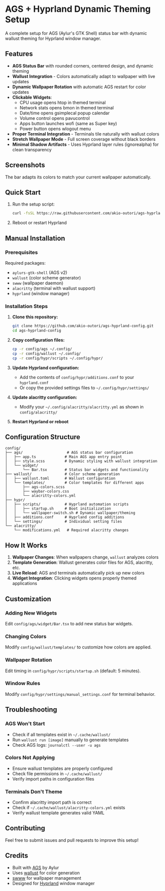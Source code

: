 # AGS + Hyprland Dynamic Theming Setup

A complete setup for AGS (Aylur's GTK Shell) status bar with dynamic wallust theming for Hyprland window manager.

## Features

- **AGS Status Bar** with rounded corners, centered design, and dynamic theming
- **Wallust Integration** - Colors automatically adapt to wallpaper with live updates
- **Dynamic Wallpaper Rotation** with automatic AGS restart for color updates
- **Clickable Widgets**: 
  - CPU usage opens htop in themed terminal
  - Network stats opens bmon in themed terminal  
  - Date/time opens gsimplecal popup calendar
  - Volume control opens pavucontrol
  - Apps button launches wofi (same as Super key)
  - Power button opens wlogout menu
- **Proper Terminal Integration** - Terminals tile naturally with wallust colors
- **Stretch Wallpaper Mode** - Full screen coverage without black borders
- **Minimal Shadow Artifacts** - Uses Hyprland layer rules (ignorealpha) for clean transparency

## Screenshots

The bar adapts its colors to match your current wallpaper automatically.

## Quick Start

1. Run the setup script:
   ```bash
   curl -fsSL https://raw.githubusercontent.com/akio-outori/ags-hyprland-config/main/install.sh | bash
   ```

2. Reboot or restart Hyprland

## Manual Installation

### Prerequisites

Required packages:
- `aylurs-gtk-shell` (AGS v2)
- `wallust` (color scheme generator)
- `swww` (wallpaper daemon)
- `alacritty` (terminal with wallust support)
- `hyprland` (window manager)

### Installation Steps

1. **Clone this repository:**
   ```bash
   git clone https://github.com/akio-outori/ags-hyprland-config.git
   cd ags-hyprland-config
   ```

2. **Copy configuration files:**
   ```bash
   cp -r config/ags ~/.config/
   cp -r config/wallust ~/.config/
   cp -r config/hypr/scripts ~/.config/hypr/
   ```

3. **Update Hyprland configuration:**
   - Add the contents of `config/hypr/additions.conf` to your `hyprland.conf`
   - Or copy the provided settings files to `~/.config/hypr/settings/`

4. **Update alacritty configuration:**
   - Modify your `~/.config/alacritty/alacritty.yml` as shown in `config/alacritty/`

5. **Restart Hyprland or reboot**

## Configuration Structure

```
config/
├── ags/                    # AGS status bar configuration
│   ├── app.ts             # Main AGS app entry point
│   ├── style.scss         # Dynamic styling with wallust integration
│   └── widget/
│       └── Bar.tsx        # Status bar widgets and functionality
├── wallust/               # Color scheme generation
│   ├── wallust.toml       # Wallust configuration
│   └── templates/         # Color templates for different apps
│       ├── ags-colors.scss
│       ├── waybar-colors.css
│       └── alacritty-colors.yml
├── hypr/
│   ├── scripts/           # Hyprland automation scripts
│   │   ├── startup.sh     # Boot initialization
│   │   └── wallpaper-switch.sh # Dynamic wallpaper/theming
│   ├── additions.conf     # Hyprland config additions
│   └── settings/          # Individual setting files
└── alacritty/
    └── modifications.yml   # Required alacritty changes
```

## How It Works

1. **Wallpaper Changes**: When wallpapers change, `wallust` analyzes colors
2. **Template Generation**: Wallust generates color files for AGS, alacritty, etc.
3. **Live Reload**: AGS and terminals automatically pick up new colors
4. **Widget Integration**: Clicking widgets opens properly themed applications

## Customization

### Adding New Widgets

Edit `config/ags/widget/Bar.tsx` to add new status bar widgets.

### Changing Colors

Modify `config/wallust/templates/` to customize how colors are applied.

### Wallpaper Rotation

Edit timing in `config/hypr/scripts/startup.sh` (default: 5 minutes).

### Window Rules

Modify `config/hypr/settings/manual_settings.conf` for terminal behavior.

## Troubleshooting

### AGS Won't Start
- Check if all templates exist in `~/.cache/wallust/`
- Run `wallust run [image]` manually to generate templates
- Check AGS logs: `journalctl --user -u ags`

### Colors Not Applying
- Ensure wallust templates are properly configured
- Check file permissions in `~/.cache/wallust/`
- Verify import paths in configuration files

### Terminals Don't Theme
- Confirm alacritty import path is correct
- Check if `~/.cache/wallust/alacritty-colors.yml` exists
- Verify wallust template generates valid YAML

## Contributing

Feel free to submit issues and pull requests to improve this setup!

## Credits

- Built with [AGS](https://github.com/Aylur/ags) by Aylur
- Uses [wallust](https://codeberg.org/explosion-mental/wallust) for color generation
- [swww](https://github.com/Horus645/swww) for wallpaper management
- Designed for [Hyprland](https://hyprland.org/) window manager
